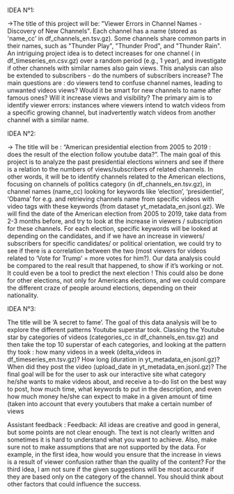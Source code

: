 IDEA N°1:


→The title of this project will be: "Viewer Errors in Channel Names - Discovery of New
Channels". Each channel has a name (stored as 'name_cc' in df_channels_en.tsv.gz). Some
channels share common parts in their names, such as "Thunder Play", "Thunder Prod", and
"Thunder Rain". An intriguing project idea is to detect increases for one channel ( in
df_timeseries_en.csv.gz) over a random period (e.g., 1 year), and investigate if other
channels with similar names also gain views. This analysis can also be extended to
subscribers - do the numbers of subscribers increase? The main questions are : do viewers
tend to confuse channel names, leading to unwanted videos views? Would it be smart for
new channels to name after famous ones? Will it increase views and visibility? The primary
aim is to identify viewer errors: instances where viewers intend to watch videos from a
specific growing channel, but inadvertently watch videos from another channel with a similar
name.


IDEA N°2:


→ The title will be : “American presidential election from 2005 to 2019 : does the result of the
election follow youtube data?”. The main goal of this project is to analyze the past
presidential elections winners and see if there is a relation to the numbers of
views/subscribers of related channels. In other words, it will be to identify channels related to
the American elections, focusing on channels of politics category (in
df_channels_en.tsv.gz), in channel names (name_cc) looking for keywords like ‘election’,
‘presidentiel’, ‘Obama’ for e.g. and retrieving channels name from specific videos with video
tags with these keywords (from dataset yt_metadata_en.jsonl.gz). We will find the date of
the American election from 2005 to 2019, take data from 2-3 months before, and try to look
at the increase in viewers / subscription for these channels. For each election, specific
keywords will be looked at depending on the candidates, and if we have an increase in
viewers/ subscribers for specific candidates/ or political orientation, we could try to see if
there is a correlation between the two (most viewers for videos related to ‘Vote for Trump’ =
more votes for him?). Our data analysis could be compared to the real result that happened,
to show if it’s working or not. It could even be a tool to predict the next election !
This could also be done for other elections, not only for Americans elections, and we could
compare the different craze of people around elections, depending on their nationality.


IDEA N°3:


The title will be ‘A secret to fame’. The goal of this data analysis will be to explore the
different patterns Youtube superstar took. Classing the Youtube star by categories of videos
(categories_cc in df_channels_en.tsv.gz) and then take the top 10 superstar of each
categories, and looking at the pattern thy took : how many videos in a week (delta_videos in
df_timeseries_en.tsv.gz)? How long (duration in yt_metadata_en.jsonl.gz)? When did they
post the video (upload_date in yt_metadata_en.jsonl.gz)? The final goal will be for the user
to ask our interactive site what category he/she wants to make videos about, and receive a
to-do list on the best way to post, how much time, what keywords to put in the description,
and even how much money he/she can expect to make in a given amount of time (taken into
account that every youtubers that make a certain number of views



Assistant feedback : Feedback: All ideas are creative and good in general, but some points are not clear enough. The text is not clearly written and sometimes it is hard to understand what you want to achieve. Also, make sure not to make assumptions that are not supported by the data. For example, in the first idea, how would you ensure that the increase in views is a result of viewer confusion rather than the quality of the content? For the third idea, I am not sure if the given suggestions will be most accurate if they are based only on the category of the channel. You should think about other factors that could influence the success.
